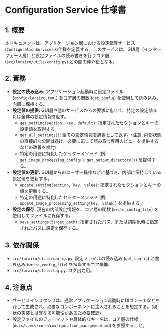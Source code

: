 # Configuration Service 仕様書

## 1. 概要

本ドキュメントは、アプリケーション層における設定管理サービス (`ConfigurationService`) の仕様を定義する。このサービスは、GUI層（インターフェース層）と設定ファイルの読み書きを行うコア層 (`src/lorairo/utils/config.py`) との間の仲介役となる。

## 2. 責務

-   **設定の読み込み:** アプリケーション起動時に設定ファイル (`config/lorairo.toml`) をコア層の関数 (`get_config`) を使用して読み込み、内部に保持する。
-   **設定値の提供:** GUI層や他のサービスからの要求に応じて、特定の設定値または全体の設定情報を返す。
    -   `get_setting(section, key, default)`: 指定されたセクションとキーの設定値を取得する。
    -   `get_all_settings()`: 全ての設定情報を辞書として返す。(注意: 内部状態の直接的な公開は避け、必要に応じて読み取り専用のビューを提供するなどの改善を検討)
    -   特定の用途に特化したゲッターメソッド (例: `get_image_processing_config()`, `get_output_directory()`) を提供する。
-   **設定値の更新:** GUI層からのユーザー操作などに基づき、内部に保持している設定値を更新する。
    -   `update_setting(section, key, value)`: 指定されたセクションとキーの値を更新する。
    -   特定の用途に特化したセッターメソッド (例: `update_image_processing_setting(key, value)`) を提供する。
-   **設定の保存:** 現在の内部設定情報を、コア層の関数 (`write_config_file`) を使用してファイルに保存する。
    -   `save_settings(target_path)`: 指定されたパス、または初期化時に指定されたパスに設定を保存する。

## 3. 依存関係

-   `src/lorairo/utils/config.py`: 設定ファイルの読み込み (`get_config`) と書き込み (`write_config_file`) を担当するコア機能。
-   `src/lorairo/utils/log.py`: ログ出力用。

## 4. 注意点

-   サービスインスタンスは、通常アプリケーション起動時にDIコンテナなどを介して生成され、必要なコンポーネントに注入されることを想定する。(現状の実装とは異なる可能性があるため要確認)
-   設定ファイルのフォーマットや具体的なキー名は、コア層の仕様 (`docs/specs/core/configuration_management.md`) を参照すること。